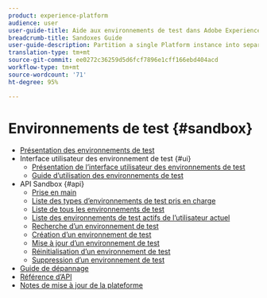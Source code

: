 ```yaml
---
product: experience-platform
audience: user
user-guide-title: Aide aux environnements de test dans Adobe Experience Platform
breadcrumb-title: Sandoxes Guide
user-guide-description: Partition a single Platform instance into separate virtual environments for development, testing, and deployment of applications.
translation-type: tm+mt
source-git-commit: ee0272c36259d5d6fcf7896e1cff166ebd404acd
workflow-type: tm+mt
source-wordcount: '71'
ht-degree: 95%

---
```



# Environnements de test {#sandbox}

* [Présentation des environnements de test](home.md)
* Interface utilisateur des environnement de test {#ui}
   * [Présentation de l’interface utilisateur des environnements de test](ui/overview.md)
   * [Guide d’utilisation des environnements de test](ui/user-guide.md)
* API Sandbox {#api}
   * [Prise en main](api/getting-started.md)
   * [Liste des types d’environnements de test pris en charge](api/list-sandbox-types.md)
   * [Liste de tous les environnements de test](api/list-all-sandboxes.md)
   * [Liste des environnements de test actifs de l’utilisateur actuel](api/list-active-sandboxes.md)
   * [Recherche d’un environnement de test](api/look-up-sandbox.md)
   * [Création d’un environnement de test](api/create-sandbox.md)
   * [Mise à jour d’un environnement de test](api/update-sandbox.md)
   * [Réinitialisation d’un environnement de test](api/reset-sandbox.md)
   * [Suppression d’un environnement de test](api/delete-sandbox.md)
* [Guide de dépannage](troubleshooting-guide.md)
* [Référence d’API](https://www.adobe.io/apis/experienceplatform/home/api-reference.html#!acpdr/swagger-specs/sandbox-api.yaml)
* [Notes de mise à jour de la plateforme](https://docs.adobe.com/content/help/fr-FR/experience-platform/release-notes/latest.html)